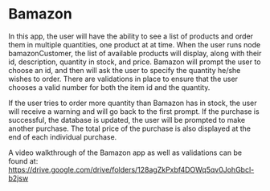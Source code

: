# Bamazon

In this app, the user will have the ability to see a list of products and order them in multiple quantities, one product at at time. When the user runs node bamazonCustomer, the list of available products will display, along with their id, description, quantity in stock, and price. Bamazon will prompt the user to choose an id, and then will ask the user to specify the quantity he/she wishes to order. There are validations in place to ensure that the user chooses a valid number for both the item id and the quantity.

If the user tries to order more quantity than Bamazon has in stock, the user will receive a warning and will go back to the first prompt. If the purchase is successful, the database is updated, the user will be prompted to make another purchase. The total price of the purchase is also displayed at the end of each individual purchase. 

A video walkthrough of the Bamazon app as well as validations can be found at:
https://drive.google.com/drive/folders/128agZkPxbf4DOWq5qv0JohGbcl-b2jsw